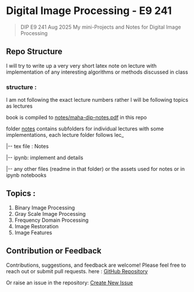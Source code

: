 # Digital Image Processing - E9 241

> DIP E9 241 Aug 2025 My mini-Projects and Notes for Digital Image Processing

## Repo Structure 
I will try to write up a very very short latex note on lecture with implementation of any interesting algorithms or methods discussed in class 

### structure :
I am not following the exact lecture numbers rather I will be following topics as lectures 

book is compiled to [notes/maha-dip-notes.pdf](./notes/maha-dip-notes.pdf) in this repo

folder [notes](./notes/) contains subfolders for individual lectures with some implementations, each lecture folder follows 
lec_<No>

|-- tex file : Notes

|-- ipynb: implement and details 

|-- any other files (readme in that folder) or the assets used for notes or in ipynb notebooks

Topics :
---
1. Binary Image Processing
2. Gray Scale Image Processing
3. Frequency Domain Processing
4. Image Restoration
5. Image Features


## Contribution or Feedback
Contributions, suggestions, and feedback are welcome! Please feel free to reach out or submit pull requests.
here : [GitHub Repository](https://github.com/Maha/DIP_E9241_2025)

Or raise an issue in the repository: [Create New Issue](https://github.com/Mahanth-Maha/DIP-E9241-2025/issues/new/choose)